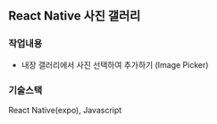 ## React Native 사진 갤러리

### 작업내용

- 내장 갤러리에서 사진 선택하여 추가하기 (Image Picker)

### 기술스택

React Native(expo), Javascript
